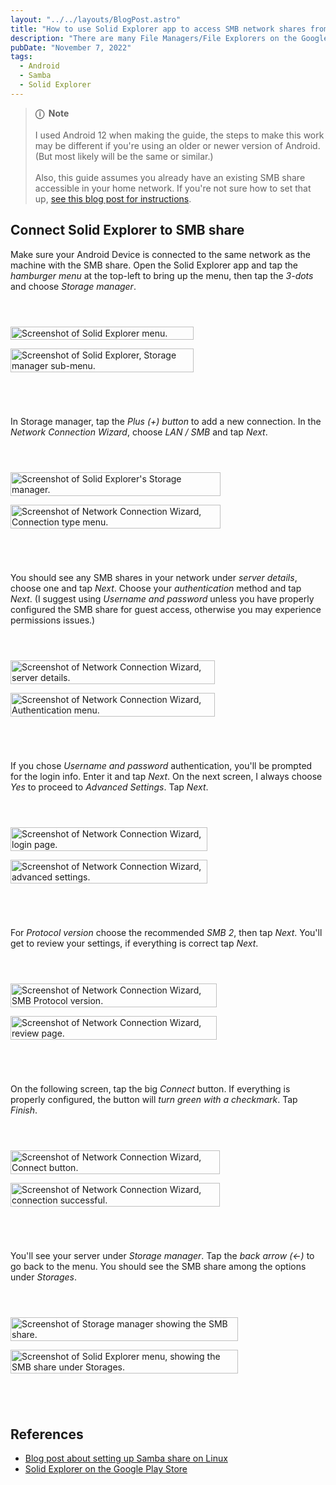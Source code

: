 ```yaml
---
layout: "../../layouts/BlogPost.astro"
title: "How to use Solid Explorer app to access SMB network shares from an Android device"
description: "There are many File Managers/File Explorers on the Google Play Store, but I wanted to easily access the Samba share on my server while on my home network. Solid Explorer is the solution I went with and it works well, so here is a quick guide to setting it up."
pubDate: "November 7, 2022"
tags:
  - Android
  - Samba
  - Solid Explorer
---
```


> **ⓘ &nbsp;Note**<br><br> I used Android 12 when making the guide, the steps to make this work may be different if you're using an older or newer version of Android. (But most likely will be the same or similar.)<br><br>Also, this guide assumes you already have an existing SMB share accessible in your home network. If you're not sure how to set that up, <a href="/blog/setup-a-samba-share-on-linux-via-command-line" target="_blank">see this blog post for instructions</a>.

<style>
  .two-img {
    display: inline-flex;
    flex-direction: row;
    margin: 2em 0 4em 0;
  }
  .two-img img {
    width: 75%;
    height: auto;
  }
  @media screen and (min-width: 200px) and (max-width: 1024px) {
    .two-img {
      display: inline-flex;
      flex-direction: column;
    }
    .two-img img {
      width: 85%;
      height: auto;
      margin-top: 1em;
    }
  }
</style>

## Connect Solid Explorer to SMB share

Make sure your Android Device is connected to the same network as the machine with the SMB share. Open the Solid Explorer app and
tap the _hamburger menu_ at the top-left to bring up the menu, then tap the _3-dots_ and choose _Storage manager_.

<div class="two-img">
<a href="/img/blog/solidexplorer1.jpg" target="_blank"><img src="/img/blog/solidexplorer1.jpg" alt="Screenshot of Solid Explorer menu." /></a> <a href="/img/blog/solidexplorer2.jpg" target="_blank"><img src="/img/blog/solidexplorer2.jpg" alt="Screenshot of Solid Explorer, Storage manager sub-menu." /></a>
</div>

In Storage manager, tap the _Plus (+) button_ to add a new connection. In the _Network Connection Wizard_, choose _LAN / SMB_ and tap _Next_.

<div class="two-img">
<a href="/img/blog/solidexplorer3.jpg" target="_blank"><img src="/img/blog/solidexplorer3.jpg" alt="Screenshot of Solid Explorer's Storage manager." /></a> <a href="/img/blog/solidexplorer4.jpg" target="_blank"><img src="/img/blog/solidexplorer4.jpg" alt="Screenshot of Network Connection Wizard, Connection type menu." /></a>
</div>

You should see any SMB shares in your network under _server details_, choose one and tap _Next_. Choose your _authentication_ method and tap _Next_. (I suggest using _Username and password_ unless you have properly configured the SMB share for guest access, otherwise you may experience permissions issues.)

<div class="two-img">
<a href="/img/blog/solidexplorer5.jpg" target="_blank"><img src="/img/blog/solidexplorer5.jpg" alt="Screenshot of Network Connection Wizard, server details." /></a> <a href="/img/blog/solidexplorer6.jpg" target="_blank"><img src="/img/blog/solidexplorer6.jpg" alt="Screenshot of Network Connection Wizard, Authentication menu." /></a>
</div>

If you chose _Username and password_ authentication, you'll be prompted for the login info. Enter it and tap _Next_. On the next screen, I always choose _Yes_ to proceed to _Advanced Settings_. Tap _Next_.

<div class="two-img">
<a href="/img/blog/solidexplorer7.jpg" target="_blank"><img src="/img/blog/solidexplorer7.jpg" alt="Screenshot of Network Connection Wizard, login page." /></a><a href="/img/blog/solidexplorer8.jpg" target="_blank"><img src="/img/blog/solidexplorer8.jpg" alt="Screenshot of Network Connection Wizard, advanced settings." /></a>
</div>

For _Protocol version_ choose the recommended _SMB 2_, then tap _Next_. You'll get to review your settings, if everything is correct tap _Next_.

<div class="two-img">
<a href="/img/blog/solidexplorer9.jpg" target="_blank"><img src="/img/blog/solidexplorer9.jpg" alt="Screenshot of Network Connection Wizard, SMB Protocol version." /></a><a href="/img/blog/solidexplorer10.jpg" target="_blank"><img src="/img/blog/solidexplorer10.jpg" alt="Screenshot of Network Connection Wizard, review page." /></a>
</div>

On the following screen, tap the big _Connect_ button. If everything is properly configured, the button will _turn green with a checkmark_. Tap _Finish_.

<div class="two-img">
<a href="/img/blog/solidexplorer11.jpg" target="_blank"><img src="/img/blog/solidexplorer11.jpg" alt="Screenshot of Network Connection Wizard, Connect button." /></a><a href="/img/blog/solidexplorer12.jpg" target="_blank"><img src="/img/blog/solidexplorer12.jpg" alt="Screenshot of Network Connection Wizard, connection successful." /></a>
</div>

You'll see your server under _Storage manager_. Tap the _back arrow (<-)_ to go back to the menu. You should see the SMB share among the options under _Storages_.

<div class="two-img">
<a href="/img/blog/solidexplorer13.jpg" target="_blank"><img src="/img/blog/solidexplorer13.jpg" alt="Screenshot of Storage manager showing the SMB share." /></a><a href="/img/blog/solidexplorer14.jpg" target="_blank"><img src="/img/blog/solidexplorer14.jpg" alt="Screenshot of Solid Explorer menu, showing the SMB share under Storages." /></a>
</div>

## References

- <a href="/setup-a-samba-share-on-linux-via-command-line" target="_blank">Blog post about setting up Samba share on Linux</a>
- <a href="" target="_blank">Solid Explorer on the Google Play Store</a>
